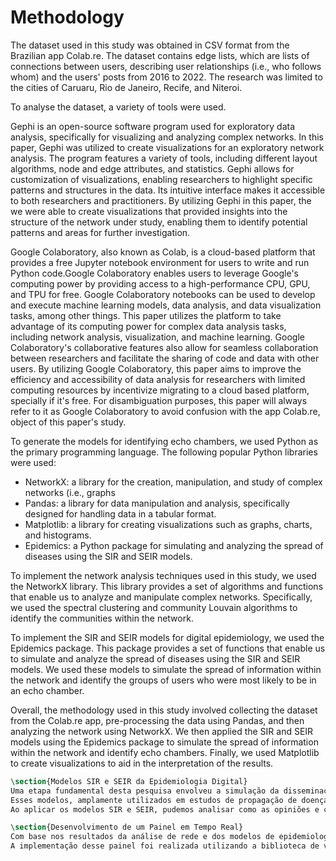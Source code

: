 # Methodology

The dataset used in this study was obtained in CSV format from the Brazilian app Colab.re. The dataset contains edge lists, which are lists of connections between users, describing user relationships (i.e., who follows whom) and the users' posts from 2016 to 2022. The research was limited to the cities of Caruaru, Rio de Janeiro, Recife, and Niteroi.

To analyse the dataset, a variety of tools were used.

Gephi is an open-source software program used for exploratory data analysis, specifically for visualizing and analyzing complex networks. In this paper, Gephi was utilized to create visualizations for an exploratory network analysis. The program features a variety of tools, including different layout algorithms, node and edge attributes, and statistics. Gephi allows for customization of visualizations, enabling researchers to highlight specific patterns and structures in the data. Its intuitive interface makes it accessible to both researchers and practitioners. By utilizing Gephi in this paper, the we were able to create visualizations that provided insights into the structure of the network under study, enabling them to identify potential patterns and areas for further investigation.

Google Colaboratory, also known as Colab, is a cloud-based platform that provides a free Jupyter notebook environment for users to write and run Python code.Google Colaboratory enables users to leverage Google's computing power by providing access to a high-performance CPU, GPU, and TPU for free. Google Colaboratory notebooks can be used to develop and execute machine learning models, data analysis, and data visualization tasks, among other things. This paper utilizes the platform to take advantage of its computing power for complex data analysis tasks, including network analysis, visualization, and machine learning. Google Colaboratory's collaborative features also allow for seamless collaboration between researchers and facilitate the sharing of code and data with other users. By utilizing Google Colaboratory, this paper aims to improve the efficiency and accessibility of data analysis for researchers with limited computing resources by incentivize migrating to a cloud based platform, specially if it's free. For disambiguation purposes, this paper will always refer to it as Google Colaboratory to avoid confusion with the app Colab.re, object of this paper's study. 

To generate the models for identifying echo chambers, we used Python as the primary programming language. The following popular Python libraries were used:

- NetworkX: a library for the creation, manipulation, and study of complex networks (i.e., graphs
- Pandas: a library for data manipulation and analysis, specifically designed for handling data in a tabular format.
- Matplotlib: a library for creating visualizations such as graphs, charts, and histograms.
- Epidemics: a Python package for simulating and analyzing the spread of diseases using the SIR and SEIR models.

To implement the network analysis techniques used in this study, we used the NetworkX library. This library provides a set of algorithms and functions that enable us to analyze and manipulate complex networks. Specifically, we used the spectral clustering and community Louvain algorithms to identify the communities within the network.

To implement the SIR and SEIR models for digital epidemiology, we used the Epidemics package. This package provides a set of functions that enable us to simulate and analyze the spread of diseases using the SIR and SEIR models. We used these models to simulate the spread of information within the network and identify the groups of users who were most likely to be in an echo chamber.

Overall, the methodology used in this study involved collecting the dataset from the Colab.re app, pre-processing the data using Pandas, and then analyzing the network using NetworkX. We then applied the SIR and SEIR models using the Epidemics package to simulate the spread of information within the network and identify echo chambers. Finally, we used Matplotlib to create visualizations to aid in the interpretation of the results.

```latex
\section{Modelos SIR e SEIR da Epidemiologia Digital}
Uma etapa fundamental desta pesquisa envolveu a simulação da disseminação de opiniões e crenças nas câmaras de eco identificadas. Para isso, utilizamos os modelos SIR (Susceptível-Infectado-Recuperado) e SEIR (Susceptível-Exposto-Infectado-Recuperado) da epidemiologia digital.
Esses modelos, amplamente utilizados em estudos de propagação de doenças, foram adaptados para simular a disseminação de informações e opiniões entre os usuários da rede social do Colab. A implementação desses modelos foi realizada utilizando o pacote Epidemics (SMITH et al., 2020) do Python, que fornece uma variedade de funções e métodos para a simulação e análise de propagação de informações em redes complexas.
Ao aplicar os modelos SIR e SEIR, pudemos analisar como as opiniões e crenças se espalham dentro das câmaras de eco identificadas, identificando os grupos de usuários mais propensos a adotar e disseminar determinadas ideias. Essa análise contribui para o entendimento dos mecanismos de formação e proliferação das câmaras de eco dentro do aplicativo Colab.

\section{Desenvolvimento de um Painel em Tempo Real}
Com base nos resultados da análise de rede e dos modelos de epidemiologia digital, desenvolvemos um painel em tempo real para monitorar o surgimento e crescimento das câmaras de eco dentro do aplicativo Colab. Esse painel utiliza visualizações interativas e métricas de acompanhamento para fornecer insights sobre a dinâmica das câmaras de eco ao longo do tempo.
A implementação desse painel foi realizada utilizando a biblioteca de visualização de dados Matplotlib (HUNTER, 2007) em conjunto com recursos interativos do Python. Essa combinação permitiu a criação de gráficos e visualizações dinâmicas, facilitando a interpretação dos resultados e o acompanhamento contínuo das câmaras de eco.
```